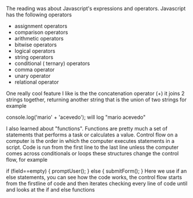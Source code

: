 The reading was about Javascript's expressions and operators. Javascript has the following operators
- assignment operators
- comparison operators
- arithmetic operators
- bitwise operators
- logical operators
- string operators
- conditional ( ternary) operators
- comma operator
- unary operator
- relational operator

One really cool feature I like is the  the concatenation operator (+) it joins 2 strings together, returning another string that is the union of two strings for example

console.log('mario' + 'acevedo'); will log "mario acevedo"

I also learned about "functions". Functions are pretty much a set of statements that performs a task or calculates a value.
Control flow on a computer is the order in which the computer executes statements in a script. Code is run from the first line to the last line unless the computer comes across conditionals or loops these structures change the control flow, for example

if (field==empty) {
    promptUser();
} else {
    submitForm();
}
Here we use if an else statements, you can see how the code works, the control flow starts from the firstline of code and then iterates checking every line of code until and looks at the if and else functions
